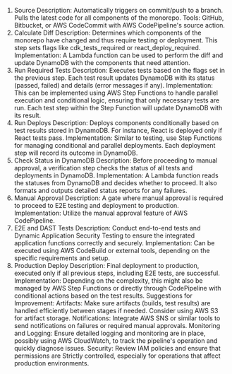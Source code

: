 1. Source
Description: Automatically triggers on commit/push to a branch. Pulls the latest code for all components of the monorepo.
Tools: GitHub, Bitbucket, or AWS CodeCommit with AWS CodePipeline's source action.
2. Calculate Diff
Description: Determines which components of the monorepo have changed and thus require testing or deployment. This step sets flags like cdk_tests_required or react_deploy_required.
Implementation: A Lambda function can be used to perform the diff and update DynamoDB with the components that need attention.
3. Run Required Tests
Description: Executes tests based on the flags set in the previous step. Each test result updates DynamoDB with its status (passed, failed) and details (error messages if any).
Implementation: This can be implemented using AWS Step Functions to handle parallel execution and conditional logic, ensuring that only necessary tests are run. Each test step within the Step Function will update DynamoDB with its result.
4. Run Deploys
Description: Deploys components conditionally based on test results stored in DynamoDB. For instance, React is deployed only if React tests pass.
Implementation: Similar to testing, use Step Functions for managing conditional and parallel deployments. Each deployment step will record its outcome in DynamoDB.
5. Check Status in DynamoDB
Description: Before proceeding to manual approval, a verification step checks the status of all tests and deployments in DynamoDB.
Implementation: A Lambda function reads the statuses from DynamoDB and decides whether to proceed. It also formats and outputs detailed status reports for any failures.
6. Manual Approval
Description: A gate where manual approval is required to proceed to E2E testing and deployment to production.
Implementation: Utilize the manual approval feature of AWS CodePipeline.
7. E2E and DAST Tests
Description: Conduct end-to-end tests and Dynamic Application Security Testing to ensure the integrated application functions correctly and securely.
Implementation: Can be executed using AWS CodeBuild or external tools, depending on the specific requirements and setup.
8. Production Deploy
Description: Final deployment to production, executed only if all previous steps, including E2E tests, are successful.
Implementation: Depending on the complexity, this might also be managed by AWS Step Functions or directly through CodePipeline with conditional actions based on the test results.
Suggestions for Improvement:
Artifacts: Make sure artifacts (builds, test results) are handled efficiently between stages if needed. Consider using AWS S3 for artifact storage.
Notifications: Integrate AWS SNS or similar tools to send notifications on failures or required manual approvals.
Monitoring and Logging: Ensure detailed logging and monitoring are in place, possibly using AWS CloudWatch, to track the pipeline's operation and quickly diagnose issues.
Security: Review IAM policies and ensure that permissions are Strictly controlled, especially for operations that affect production environments.


